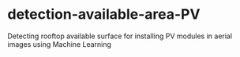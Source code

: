 # detection-available-area-PV

Detecting rooftop available surface for installing PV modules in aerial images using Machine Learning
